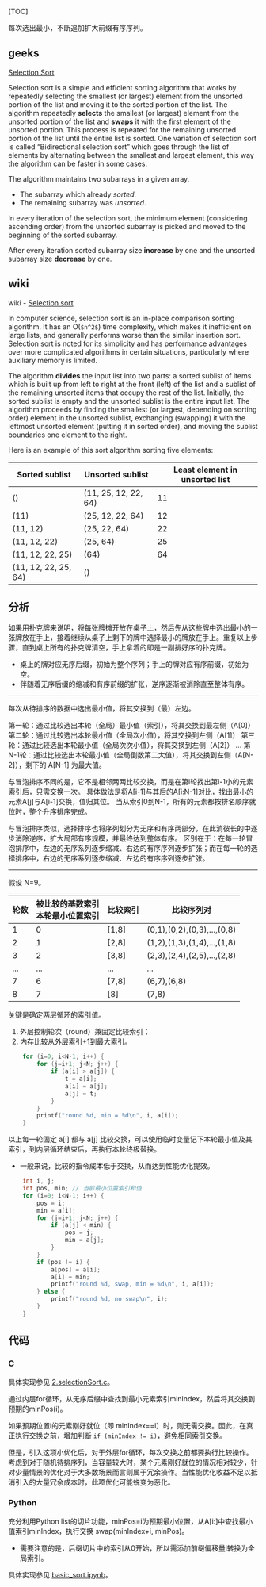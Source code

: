 [TOC]

每次选出最小，不断追加扩大前缀有序序列。

## geeks

[Selection Sort](https://www.geeksforgeeks.org/selection-sort/)

Selection sort is a simple and efficient sorting algorithm that works by repeatedly selecting the smallest (or largest) element from the unsorted portion of the list and moving it to the sorted portion of the list. The algorithm repeatedly **selects** the smallest (or largest) element from the unsorted portion of the list and **swaps** it with the first element of the unsorted portion. This process is repeated for the remaining unsorted portion of the list until the entire list is sorted. One variation of selection sort is called “Bidirectional selection sort” which goes through the list of elements by alternating between the smallest and largest element, this way the algorithm can be faster in some cases.

The algorithm maintains two subarrays in a given array.

- The subarray which already *sorted*.
- The remaining subarray was *unsorted*.

In every iteration of the selection sort, the minimum element (considering ascending order) from the unsorted subarray is picked and moved to the beginning of the sorted subarray. 

After every iteration sorted subarray size **increase** by one and the unsorted subarray size **decrease** by one.

## wiki

wiki - [Selection sort](https://en.wikipedia.org/wiki/Selection_sort)

In computer science, selection sort is an in-place comparison sorting algorithm. It has an O(`$n^2$`) time complexity, which makes it inefficient on large lists, and generally performs worse than the similar insertion sort. Selection sort is noted for its simplicity and has performance advantages over more complicated algorithms in certain situations, particularly where auxiliary memory is limited.

The algorithm **divides** the input list into two parts: a sorted sublist of items which is built up from left to right at the front (left) of the list and a sublist of the remaining unsorted items that occupy the rest of the list. Initially, the sorted sublist is empty and the unsorted sublist is the entire input list. The algorithm proceeds by finding the smallest (or largest, depending on sorting order) element in the unsorted sublist, exchanging (swapping) it with the leftmost unsorted element (putting it in sorted order), and moving the sublist boundaries one element to the right.

Here is an example of this sort algorithm sorting five elements:

Sorted sublist       | Unsorted sublist     | Least element in unsorted list
---------------------|----------------------|-------------------------------
()                   | (11, 25, 12, 22, 64) | 11
(11)                 | (25, 12, 22, 64)     | 12
(11, 12)             | (25, 22, 64)         | 22
(11, 12, 22)         | (25, 64)             | 25
(11, 12, 22, 25)     | (64)                 | 64
(11, 12, 22, 25, 64) | ()                   |

## 分析

如果用扑克牌来说明，将每张牌摊开放在桌子上，然后先从这些牌中选出最小的一张牌放在手上，接着继续从桌子上剩下的牌中选择最小的牌放在手上。重复以上步骤，直到桌上所有的扑克牌清空，手上拿着的即是一副排好序的扑克牌。

- 桌上的牌对应无序后缀，初始为整个序列；手上的牌对应有序前缀，初始为空。
- 伴随着无序后缀的缩减和有序前缀的扩张，逆序逐渐被消除直至整体有序。

---

每次从待排序的数据中选出最小值，将其交换到（最）左边。

第一轮：通过比较选出本轮（全局）最小值（索引），将其交换到最左侧（A[0]）
第二轮：通过比较选出本轮最小值（全局次小值），将其交换到左侧（A[1]）
第三轮：通过比较选出本轮最小值（全局次次小值），将其交换到左侧（A[2]）
...
第N-1轮：通过比较选出本轮最小值（全局倒数第二大值），将其交换到左侧（A[N-2]），剩下的 A[N-1] 为最大值。

与冒泡排序不同的是，它不是相邻两两比较交换，而是在第i轮找出第i-1小的元素索引后，只需交换一次。
具体做法是将A[i-1]与其后的A[i:N-1]对比，找出最小的元素A[j]与A[i-1]交换，值归其位。
当从索引0到N-1，所有的元素都按排名顺序就位时，整个升序排序完成。

与冒泡排序类似，选择排序也将序列划分为无序和有序两部分，在此消彼长的中逐步消除逆序，扩大局部有序规模，并最终达到整体有序。
区别在于：在每一轮冒泡排序中，左边的无序系列逐步缩减、右边的有序序列逐步扩张；而在每一轮的选择排序中，右边的无序系列逐步缩减、左边的有序序列逐步扩张。

---

假设 N=9。

轮数 | 被比较的基数索引<br/>本轮最小位置索引 | 比较索引 | 比较序列对
-----|--------------|------------------------|------------
1    | 0 | [1,8] | (0,1),(0,2),(0,3),...,(0,8)
2    | 1 | [2,8] | (1,2),(1,3),(1,4),...,(1,8)
3    | 2 | [3,8] | (2,3),(2,4),(2,5),...,(2,8)
...  | ...       | ... |...
7    | 6 | [7,8] | (6,7),(6,8)
8    | 7 | [8] | (7,8)

关键是确定两层循环的索引值。

1. 外层控制轮次（round）兼固定比较索引；
2. 内存比较从外层索引+1到最大索引。

```c
    for (i=0; i<N-1; i++) {
        for (j=i+1; j<N; j++) {
            if (a[i] > a[j]) {
                t = a[i];
                a[i] = a[j];
                a[j] = t;
            }
        }
        printf("round %d, min = %d\n", i, a[i]);
    }
```

以上每一轮固定 a[i] 都与 a[j] 比较交换，可以使用临时变量记下本轮最小值及其索引，到内层循环结束后，再执行本轮终极替换。

- 一般来说，比较的指令成本低于交换，从而达到性能优化提效。

```C
    int i, j;
    int pos, min; // 当前最小位置索引和值
    for (i=0; i<N-1; i++) {
        pos = i;
        min = a[i];
        for (j=i+1; j<N; j++) {
            if (a[j] < min) {
                pos = j;
                min = a[j];
            }
        }
        if (pos != i) {
            a[pos] = a[i];
            a[i] = min;
            printf("round %d, swap, min = %d\n", i, a[i]);
        } else {
            printf("round %d, no swap\n", i);
        }
    }
```

## 代码

### C

具体实现参见 [2.selectionSort.c](./2.selectionSort.c)。

通过内层for循环，从无序后缀中查找到最小元素索引minIndex，然后将其交换到预期的minPos(i)。

如果预期位置i的元素刚好就位（即 minIndex==i）时，则无需交换。因此，在真正执行交换之前，增加判断 `if (minIndex != i)`，避免相同索引交换。

但是，引入这项小优化后，对于外层for循环，每次交换之前都要执行比较操作。考虑到对于随机待排序列，当容量较大时，某个元素刚好就位的情况相对较少，针对少量情景的优化对于大多数场景而言则属于冗余操作。当性能优化收益不足以抵消引入的大量冗余成本时，此项优化可能蜕变为恶化。

### Python

充分利用Python list的切片功能，minPos=i为预期最小位置，从A[i:]中查找最小值索引minIndex，执行交换 swap(minIndex+i, minPos)。

- 需要注意的是，后缀切片中的索引从0开始，所以需添加前缀偏移量i转换为全局索引。

具体实现参见 [basic_sort.ipynb](./basic_sort.ipynb)。
